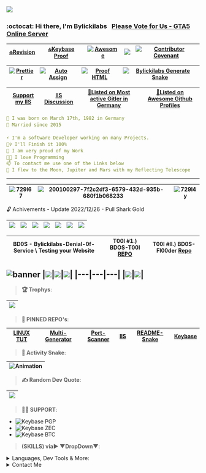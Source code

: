 <a align="center">      
 <a href="https://github.com/sponsors/bylickilabs">
    <img src="https://img.shields.io/static/v1?label=Sponsor&message=%E2%9D%A4&logo=GitHub&color=ff69b4"/>  
  </a> 
             
### :octocat: Hi there, I'm Bylickilabs &ensp;[Please Vote for Us - GTA5 Online Server](https://github.com/bylickilabs/bylickilabs/issues/3)

[🔝Revision](https://gist.github.com/bylickilabs/7836e7958a61aeb05316a2db033d8b26/revisions)|[🔝Keybase Proof](https://gist.github.com/bylickilabs/7836e7958a61aeb05316a2db033d8b26)|[![Awesome](https://awesome.re/badge.svg)](https://github.com/bylickilabs/InternetInformationServer)|![](https://komarev.com/ghpvc/?username=bylickilabs&style=plastic)|[![Contributor Covenant](https://img.shields.io/badge/Contributor%20Covenant-2.1-4baaaa.svg)](https://github.com/bylickilabs/bylickilabs/blob/main/README.md)|
|---|---|---|---|---| 

|[![Prettier](https://github.com/EddieHubCommunity/awesome-github-profiles/actions/workflows/prettier-lint-check.yml/badge.svg)](https://github.com/EddieHubCommunity/awesome-github-profiles/actions/workflows/prettier-lint-check.yml)|[![Auto Assign](https://github.com/Community-s-Lab/demo-repository/actions/workflows/auto-assign.yml/badge.svg)](https://github.com/Community-s-Lab/demo-repository/actions/workflows/auto-assign.yml)|[![Proof HTML](https://github.com/Community-s-Lab/demo-repository/actions/workflows/proof-html.yml/badge.svg)](https://github.com/Community-s-Lab/demo-repository/actions/workflows/proof-html.yml)|[![Bylickilabs Generate Snake](https://github.com/bylickilabs/bylickilabs/actions/workflows/main.yml/badge.svg)](https://github.com/bylickilabs/bylickilabs/actions/workflows/main.yml)
|---|---|---|---| 

|[Support my IIS](https://github.com/bylickilabs/InternetInformationServer/issues/403)|[IIS Discussion](https://github.com/bylickilabs/InternetInformationServer/discussions/626)|[🌠Listed on Most active Gitler in Germany](https://github.com/bylickilabs/Top.Commits)|[🌠Listed on Awesome Github Profiles](https://eddiehubcommunity.github.io/awesome-github-profiles/profiles)|
|---|---|---|---| 

```yaml
👶 I was born on March 17th, 1982 in Germany
💍 Married since 2015

⚡ I'm a software Developer working on many Projects. 
🕵️‍♀️ I'll Finish it 100%
🧸 I am very proud of my Work
🧑‍💻 I love Programming
📫 To contact me use one of the Links below
🔭 I flew to the Moon, Jupiter and Mars with my Reflecting Telescope
```
---

|![729l67](https://user-images.githubusercontent.com/109308073/204142976-6b86d189-68af-4660-b233-132590f004d4.jpg)|![200100297-7f2c2df3-6579-432d-935b-680f1b068233](https://user-images.githubusercontent.com/109308073/200102009-b23152ce-91cf-4756-a738-1a74413eeda2.gif)|![729l4y](https://user-images.githubusercontent.com/109308073/204142996-97deb6f8-91ed-4d4f-b423-e9b87c5ecba2.jpg)|
|---|---|---|

🔓 Achivements - Update 2022/12/26 - Pull Shark Gold

|![](https://user-images.githubusercontent.com/109308073/209476319-46299716-ebb4-404f-82f4-0b7f6629dc2c.png)|![](https://user-images.githubusercontent.com/109308073/206874781-690928fb-43cc-4f5a-81a0-3e619172c285.png)|![](https://user-images.githubusercontent.com/109308073/206874788-e09e41e6-5e50-4f98-982c-f1ce6994e28f.png)|![](https://user-images.githubusercontent.com/109308073/206874791-2c8b1413-c870-4415-b508-d29155b55f86.png)|![](https://user-images.githubusercontent.com/109308073/209539749-839b2c89-861b-4d85-a691-77bad11c3154.png)|![](https://user-images.githubusercontent.com/109308073/206874803-a587a182-d5d1-4e19-a493-4a44781f98a2.png)|![](https://user-images.githubusercontent.com/109308073/206874806-2e4ddc45-76e6-4038-9003-1acb68f57570.png)|
|---|---|---|---|---|---|---|

|BD0S - Bylickilabs-Denial-0f-Service \ Testing your Website|T00l #1.) BDOS-T00l [REPO](https://github.com/bylickilabs/BD0S)|T00l #II.) BD0S-Fl00der [Repo](https://github.com/bylickilabs/BDoS_Fl00der)|
|---|---|---|

![banner](https://user-images.githubusercontent.com/109308073/202793525-b2d35c97-1687-46ed-a44a-86504d86c81c.png)
|![](http://github-profile-summary-cards.vercel.app/api/cards/stats?username=bylickilabs&theme=github_dark)|![](http://github-profile-summary-cards.vercel.app/api/cards/productive-time?username=bylickilabs&theme=github_dark&utcOffset=8)|![](http://github-profile-summary-cards.vercel.app/api/cards/profile-details?username=bylickilabs&theme=github_dark)|
|---|---|---|
|![](http://github-profile-summary-cards.vercel.app/api/cards/repos-per-language?username=bylickilabs&theme=github_dark)|![](http://github-profile-summary-cards.vercel.app/api/cards/most-commit-language?username=bylickilabs&theme=github_dark)|
---  

> **🏆 Trophys**:

|![](https://github-profile-trophy.vercel.app/?username=bylickilabs&theme=flat&margin-h=10&margin-w=10&no-frame=true&no-bg=false&column=-1)|
|---| 

> **📢 PINNED REPO's**:

|[LINUX TUT](https://github.com/bylickilabs/Kali-Linux-Tut-)|[Multi-Generator](https://github.com/bylickilabs/Multi-Generator)|[Port-Scanner](https://github.com/bylickilabs/Port-Scanner)|[IIS](https://github.com/bylickilabs/InternetInformationServer)|[README-Snake](https://github.com/bylickilabs/Readme-Readme)|[Keybase](https://gist.github.com/7836e7958a61aeb05316a2db033d8b26)|
|---|---|---|---|---|---|

> **🐍 Activity Snake**:

|![Animation](https://raw.githubusercontent.com/bylickilabs/bylickilabs/output/github-contribution-grid-snake-dark.svg)|
|---|

> **✍️ Random Dev Quote**:

|![](https://quotes-github-readme.vercel.app/api?type=horizontal&theme=dark)|
|---|

> **😶‍🌫️ SUPPORT**:
- ![Keybase PGP](https://img.shields.io/keybase/pgp/bylickilabs?style=plastic)
- ![Keybase ZEC](https://img.shields.io/keybase/zec/bylickilabs?style=plastic)
- ![Keybase BTC](https://img.shields.io/keybase/btc/bylickilabs?style=plastic)

> **(SKILLS) via► ▼DropDown▼**:
<details>
<summary>Languages, Dev Tools & More:</summary>
<ul><li>
<details>
<summary>Languages</summary>
<a href="https://www.cprogramming.com/" target="_blank" rel="noreferrer"> <img src="https://raw.githubusercontent.com/devicons/devicon/master/icons/c/c-original.svg" alt="c" width="40" height="40"/> </a> <a href="https://www.w3schools.com/cpp/" target="_blank" rel="noreferrer"> <img src="https://raw.githubusercontent.com/devicons/devicon/master/icons/cplusplus/cplusplus-original.svg" alt="cplusplus" width="40" height="40"/> </a> <a href="https://www.w3schools.com/cs/" target="_blank" rel="noreferrer"> <img src="https://raw.githubusercontent.com/devicons/devicon/master/icons/csharp/csharp-original.svg" alt="csharp" width="40" height="40"/> </a> <a href="https://www.php.net" target="_blank" rel="noreferrer"> <img src="https://raw.githubusercontent.com/devicons/devicon/master/icons/php/php-original.svg" alt="php" width="40" height="40"/> </a> <a href="https://www.java.com" target="_blank" rel="noreferrer"> <img src="https://raw.githubusercontent.com/devicons/devicon/master/icons/java/java-original.svg" alt="java" width="40" height="40"/> </a> <a href="https://www.python.org" target="_blank" rel="noreferrer"> <img src="https://raw.githubusercontent.com/devicons/devicon/master/icons/python/python-original.svg" alt="python" width="40" height="40"/> </a> <a href="https://www.rust-lang.org" target="_blank" rel="noreferrer"> <img src="https://raw.githubusercontent.com/devicons/devicon/master/icons/rust/rust-plain.svg" alt="rust" width="40" height="40"/> </a> <a href="https://www.perl.org/" target="_blank" rel="noreferrer"> <img src="https://api.iconify.design/logos-perl.svg" alt="perl" width="40" height="40"/> </a> <a href="https://developer.apple.com/library/archive/documentation/Cocoa/Conceptual/ProgrammingWithObjectiveC/Introduction/Introduction.html" target="_blank" rel="noreferrer"> <img src="https://www.vectorlogo.zone/logos/apple_objectivec/apple_objectivec-icon.svg" alt="objectivec" width="40" height="40"/> </a> <a href="https://golang.org" target="_blank" rel="noreferrer"> <img src="https://raw.githubusercontent.com/devicons/devicon/master/icons/go/go-original.svg" alt="go" width="40" height="40"/> </a> <a href="https://developer.mozilla.org/en-US/docs/Web/JavaScript" target="_blank" rel="noreferrer"> <img src="https://raw.githubusercontent.com/devicons/devicon/master/icons/javascript/javascript-original.svg" alt="javascript" width="40" height="40"/> </a> <a href="https://www.typescriptlang.org/" target="_blank" rel="noreferrer"> <img src="https://raw.githubusercontent.com/devicons/devicon/master/icons/typescript/typescript-original.svg" alt="typescript" width="40" height="40"/> </a>
</details></li>
<li> 
<details>
<summary>Frontend Development</summary>
<a href="https://www.w3schools.com/css/" target="_blank" rel="noreferrer"> <img src="https://raw.githubusercontent.com/devicons/devicon/master/icons/css3/css3-original-wordmark.svg" alt="css3" width="40" height="40"/> </a> <a href="https://reactjs.org/" target="_blank" rel="noreferrer"> <img src="https://raw.githubusercontent.com/devicons/devicon/master/icons/react/react-original-wordmark.svg" alt="react" width="40" height="40"/> </a> <a href="https://backbonejs.org" target="_blank" rel="noreferrer"> <img src="https://raw.githubusercontent.com/devicons/devicon/master/icons/backbonejs/backbonejs-original-wordmark.svg" alt="backbonejs" width="40" height="40"/> </a> <a href="https://www.w3.org/html/" target="_blank" rel="noreferrer"> <img src="https://raw.githubusercontent.com/devicons/devicon/master/icons/html5/html5-original-wordmark.svg" alt="html5" width="40" height="40"/> </a> <a href="https://www.wxwidgets.org/" target="_blank" rel="noreferrer"> <img src="https://upload.wikimedia.org/wikipedia/commons/b/bb/WxWidgets.svg" alt="wx_widgets" width="40" height="40"/> </a> <a href="https://www.gtk.org/" target="_blank" rel="noreferrer"> <img src="https://upload.wikimedia.org/wikipedia/commons/7/71/GTK_logo.svg" alt="gtk" width="40" height="40"/> </a>
</details></li>
<li>  
<details>
<summary>Backend Development</summary>
<a href="https://expressjs.com" target="_blank" rel="noreferrer"> <img src="https://raw.githubusercontent.com/devicons/devicon/master/icons/express/express-original-wordmark.svg" alt="express" width="40" height="40"/> </a> <a href="https://nodejs.org" target="_blank" rel="noreferrer"> <img src="https://raw.githubusercontent.com/devicons/devicon/master/icons/nodejs/nodejs-original-wordmark.svg" alt="nodejs" width="40" height="40"/> </a> <a href="https://www.nginx.com" target="_blank" rel="noreferrer"> <img src="https://raw.githubusercontent.com/devicons/devicon/master/icons/nginx/nginx-original.svg" alt="nginx" width="40" height="40"/> </a> <a href="https://kafka.apache.org/" target="_blank" rel="noreferrer"> <img src="https://www.vectorlogo.zone/logos/apache_kafka/apache_kafka-icon.svg" alt="kafka" width="40" height="40"/> </a> <a href="https://graphql.org" target="_blank" rel="noreferrer"> <img src="https://www.vectorlogo.zone/logos/graphql/graphql-icon.svg" alt="graphql" width="40" height="40"/> </a> <a href="https://lucene.apache.org/solr/" target="_blank" rel="noreferrer"> <img src="https://www.vectorlogo.zone/logos/apache_solr/apache_solr-icon.svg" alt="solr" width="40" height="40"/> </a> <a href="https://openresty.org/" target="_blank" rel="noreferrer"> <img src="https://openresty.org/images/logo.png" alt="openresty" width="40" height="40"/> <a href="https://nestjs.com/" target="_blank" rel="noreferrer"> <img src="https://raw.githubusercontent.com/devicons/devicon/master/icons/nestjs/nestjs-plain.svg" alt="nestjs" width="40" height="40"/> </a>
</details></li>
<li>  
<details>
<summary>Mobile Development</summary>
<a href="https://developer.android.com" target="_blank" rel="noreferrer"> <img src="https://raw.githubusercontent.com/devicons/devicon/master/icons/android/android-original-wordmark.svg" alt="android" width="40" height="40"/> </a> <a href="https://dotnet.microsoft.com/apps/xamarin" target="_blank" rel="noreferrer"> <img src="https://raw.githubusercontent.com/detain/svg-logos/780f25886640cef088af994181646db2f6b1a3f8/svg/xamarin.svg" alt="xamarin" width="40" height="40"/> </a> <a href="https://reactnative.dev/" target="_blank" rel="noreferrer"> <img src="https://reactnative.dev/img/header_logo.svg" alt="reactnative" width="40" height="40"/> </a>
</details></li>
<li>
<details>
<summary>Database</summary>
<a href="https://www.oracle.com/" target="_blank" rel="noreferrer"> <img src="https://raw.githubusercontent.com/devicons/devicon/master/icons/oracle/oracle-original.svg" alt="oracle" width="40" height="40"/> </a> <a href="https://www.mysql.com/" target="_blank" rel="noreferrer"> <img src="https://raw.githubusercontent.com/devicons/devicon/master/icons/mysql/mysql-original-wordmark.svg" alt="mysql" width="40" height="40"/> </a> <a href="https://www.microsoft.com/en-us/sql-server" target="_blank" rel="noreferrer"> <img src="https://www.svgrepo.com/show/303229/microsoft-sql-server-logo.svg" alt="mssql" width="40" height="40"/> </a> <a href="https://www.mongodb.com/" target="_blank" rel="noreferrer"> <img src="https://raw.githubusercontent.com/devicons/devicon/master/icons/mongodb/mongodb-original-wordmark.svg" alt="mongodb" width="40" height="40"/> </a> <a href="https://www.postgresql.org" target="_blank" rel="noreferrer"> <img src="https://raw.githubusercontent.com/devicons/devicon/master/icons/postgresql/postgresql-original-wordmark.svg" alt="postgresql" width="40" height="40"/> </a> <a href="https://cassandra.apache.org/" target="_blank" rel="noreferrer"> <img src="https://www.vectorlogo.zone/logos/apache_cassandra/apache_cassandra-icon.svg" alt="cassandra" width="40" height="40"/> </a> <a href="https://mariadb.org/" target="_blank" rel="noreferrer"> <img src="https://www.vectorlogo.zone/logos/mariadb/mariadb-icon.svg" alt="mariadb" width="40" height="40"/> </a> <a href="https://hive.apache.org/" target="_blank" rel="noreferrer"> <img src="https://www.vectorlogo.zone/logos/apache_hive/apache_hive-icon.svg" alt="hive" width="40" height="40"/> </a> <a href="https://redis.io" target="_blank" rel="noreferrer"> <img src="https://raw.githubusercontent.com/devicons/devicon/master/icons/redis/redis-original-wordmark.svg" alt="redis" width="40" height="40"/> </a> </a> <a href="https://www.sqlite.org/" target="_blank" rel="noreferrer"> <img src="https://www.vectorlogo.zone/logos/sqlite/sqlite-icon.svg" alt="sqlite" width="40" height="40"/> <a href="https://realm.io/" target="_blank" rel="noreferrer"> <img src="https://raw.githubusercontent.com/bestofjs/bestofjs-webui/8665e8c267a0215f3159df28b33c365198101df5/public/logos/realm.svg" alt="realm" width="40" height="40"/> </a>
</details></li>
<li>
<details>
<summary>Framework</summary>
<a href="https://dotnet.microsoft.com/" target="_blank" rel="noreferrer"> <img src="https://raw.githubusercontent.com/devicons/devicon/master/icons/dot-net/dot-net-original-wordmark.svg" alt="dotnet" width="40" height="40"/> </a> <a href="https://www.electronjs.org" target="_blank" rel="noreferrer"> <img src="https://raw.githubusercontent.com/devicons/devicon/master/icons/electron/electron-original.svg" alt="electron" width="40" height="40"/> </a> <a href="https://quasar.dev/" target="_blank" rel="noreferrer"> <img src="https://cdn.quasar.dev/logo/svg/quasar-logo.svg" alt="quasar" width="40" height="40"/> </a>
</details></li>
<li> 
<details>
<summary>Software</summary>
<a href="https://www.blender.org/" target="_blank" rel="noreferrer"> <img src="https://download.blender.org/branding/community/blender_community_badge_white.svg" alt="blender" width="40" height="40"/> </a> <a href="https://www.mathworks.com/" target="_blank" rel="noreferrer"> <img src="https://upload.wikimedia.org/wikipedia/commons/2/21/Matlab_Logo.png" alt="matlab" width="40" height="40"/> </a> <a href="https://www.sketch.com/" target="_blank" rel="noreferrer"> <img src="https://www.vectorlogo.zone/logos/sketchapp/sketchapp-icon.svg" alt="sketch" width="40" height="40"/> </a> <a href="https://www.framer.com/" target="_blank" rel="noreferrer"> <img src="https://www.vectorlogo.zone/logos/framer/framer-icon.svg" alt="framer" width="40" height="40"/> </a><a href="https://www.figma.com/" target="_blank" rel="noreferrer"> <img src="https://www.vectorlogo.zone/logos/figma/figma-icon.svg" alt="figma" width="40" height="40"/> </a> <a href="https://www.invisionapp.com/" target="_blank" rel="noreferrer"> <img src="https://www.vectorlogo.zone/logos/invisionapp/invisionapp-icon.svg" alt="invision" width="40" height="40"/> </a> <a href="https://www.adobe.com/in/products/illustrator.html" target="_blank" rel="noreferrer"> <img src="https://www.vectorlogo.zone/logos/adobe_illustrator/adobe_illustrator-icon.svg" alt="illustrator" width="40" height="40"/> </a> <a href="https://www.adobe.com/products/xd.html" target="_blank" rel="noreferrer"> <img src="https://cdn.worldvectorlogo.com/logos/adobe-xd.svg" alt="xd" width="40" height="40"/> </a> <a href="https://www.photoshop.com/en" target="_blank" rel="noreferrer"> <img src="https://raw.githubusercontent.com/devicons/devicon/master/icons/photoshop/photoshop-line.svg" alt="photoshop" width="40" height="40"/> </a>
</details></li>
<li> 
<details>
<summary>Game Engines</summary>
<a href="https://unity.com/" target="_blank" rel="noreferrer"> <img src="https://www.vectorlogo.zone/logos/unity3d/unity3d-icon.svg" alt="unity" width="40" height="40"/> </a> <a href="https://unrealengine.com/" target="_blank" rel="noreferrer"> <img src="https://raw.githubusercontent.com/kenangundogan/fontisto/036b7eca71aab1bef8e6a0518f7329f13ed62f6b/icons/svg/brand/unreal-engine.svg" alt="unreal" width="40" height="40"/> </a>
</details></li>
<li> 
<details>
<summary>OTHER</summary>
<a href="https://www.linux.org/" target="_blank" rel="noreferrer"> <img src="https://raw.githubusercontent.com/devicons/devicon/master/icons/linux/linux-original.svg" alt="linux" width="40" height="40"/> </a> <a href="https://git-scm.com/" target="_blank" rel="noreferrer"> <img src="https://www.vectorlogo.zone/logos/git-scm/git-scm-icon.svg" alt="git" width="40" height="40"/> </a> <a href="https://www.arduino.cc/" target="_blank" rel="noreferrer"> <img src="https://cdn.worldvectorlogo.com/logos/arduino-1.svg" alt="arduino" width="40" height="40"/> </a>
</details></li></ul>
</details>

<details>
<summary>Contact Me</summary>
<ul><li>
<details>
<summary>Keybase</summary>
© https://keybase.io/bylickilabs
</details></li>
<li> 
<details>
<summary>Github</summary>
© https://github.com/bylickilabs
</details></li>
<li>  
<details>
<summary>Twitter</summary>
© https://twitter.com/DonDada_1703
</details></li>
<li>  
<details>
<summary>Twitch</summary>
© https://www.twitch.tv/dondada1703
</details></li>
<li>
<details>
<summary>TikTok</summary>
© https://www.tiktok.com/@thobyl_82
</details></li>
<li>
<details>
<summary>soundcloud</summary>
© https://soundcloud.com/don-dada-1703
</details></li>
<li> 
<details>
<summary>Instagram</summary>
© https://www.instagram.com/Dondada_1703/
</details></li>
<li> 
<details>
<summary>Telegram</summary>
© https://t.me/Bylickilabs  
</details></li></ul>

<!-- Proudly created with GPRM ( https://gprm.itsvg.in ) -->
<!--
**bylickilabs/bylickilabs** is a ✨ _special_ ✨ repository because its `README.md` (this file) appears on your GitHub profile.
Here are some ideas to get you started:
-->

